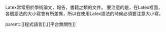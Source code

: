 Latex常常用於學術論文，報告，書籍之類的文件。
要注意的是，在Latex裡面，各個語法的大小寫會有所差異，所以在使用Latex語法的時候必須要注意大小寫。

parent::[[程式語言]],[[平台無關性]]